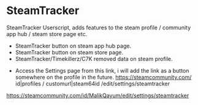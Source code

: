 # SteamTracker
SteamTracker Userscript, adds features to the steam profile / community app hub / steam store page etc.

- SteamTracker button on steam app hub page. 
- SteamTracker button on steam store page.
- SteamTracker/Timekillerz/C7K removed data on steam profile.

* Access the Settings page from this link, i will add the link as a button somewhere on the profile in the future.
https://steamcommunity.com/ id|profiles / customurl|steam64id /edit/settings/steamtracker 

https://steamcommunity.com/id/MalikQayum/edit/settings/steamtracker 
